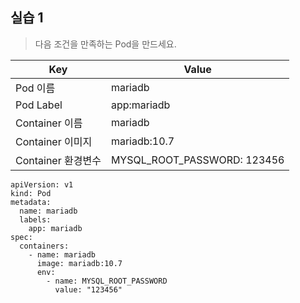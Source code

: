 ## 실습 1

> 다음 조건을 만족하는 Pod을 만드세요.

| Key                | Value                       |
|--------------------|-----------------------------|
| Pod 이름           | mariadb                     |
| Pod Label          | app:mariadb                 |
| Container 이름     | mariadb                     |
| Container 이미지   | mariadb:10.7                |
| Container 환경변수 | MYSQL_ROOT_PASSWORD: 123456 |
```
apiVersion: v1
kind: Pod
metadata:
  name: mariadb
  labels:
    app: mariadb
spec:
  containers:
    - name: mariadb
      image: mariadb:10.7
      env:
        - name: MYSQL_ROOT_PASSWORD
          value: "123456"
```